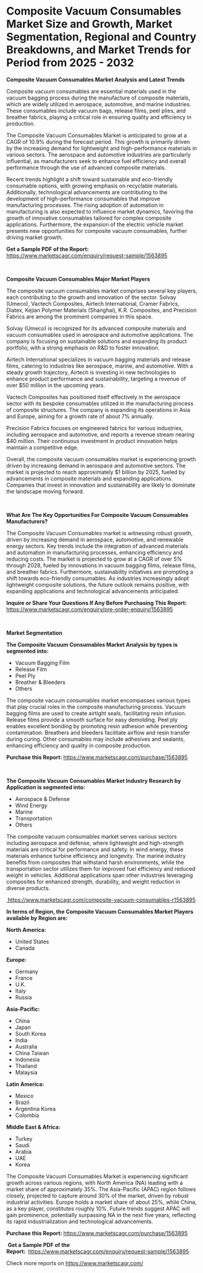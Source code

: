 <p><h1>Composite Vacuum Consumables Market Size and Growth, Market Segmentation, Regional and Country Breakdowns, and Market Trends for Period from 2025 -  2032</h1></p><p><strong>Composite Vacuum Consumables Market Analysis and Latest Trends</strong></p>
<p><p>Composite vacuum consumables are essential materials used in the vacuum bagging process during the manufacture of composite materials, which are widely utilized in aerospace, automotive, and marine industries. These consumables include vacuum bags, release films, peel plies, and breather fabrics, playing a critical role in ensuring quality and efficiency in production.</p><p>The Composite Vacuum Consumables Market is anticipated to grow at a CAGR of 10.9% during the forecast period. This growth is primarily driven by the increasing demand for lightweight and high-performance materials in various sectors. The aerospace and automotive industries are particularly influential, as manufacturers seek to enhance fuel efficiency and overall performance through the use of advanced composite materials.</p><p>Recent trends highlight a shift toward sustainable and eco-friendly consumable options, with growing emphasis on recyclable materials. Additionally, technological advancements are contributing to the development of high-performance consumables that improve manufacturing processes. The rising adoption of automation in manufacturing is also expected to influence market dynamics, favoring the growth of innovative consumables tailored for complex composite applications. Furthermore, the expansion of the electric vehicle market presents new opportunities for composite vacuum consumables, further driving market growth.</p></p>
<p><strong>Get a Sample PDF of the Report:&nbsp;</strong> <a href="https://www.marketscagr.com/enquiry/request-sample/1563895?utm_campaign=2014&utm_medium=2&utm_source=Github&utm_content=ia&utm_term=01022025&utm_id=composite-vacuum-consumables">https://www.marketscagr.com/enquiry/request-sample/1563895</a></p>
<p>&nbsp;</p>
<p><strong>Composite Vacuum Consumables Major Market Players</strong></p>
<p><p>The composite vacuum consumables market comprises several key players, each contributing to the growth and innovation of the sector. Solvay (Umeco), Vactech Composites, Airtech International, Cramer Fabrics, Diatex, Kejian Polymer Materials (Shanghai), K.R. Composites, and Precision Fabrics are among the prominent companies in this space.</p><p>Solvay (Umeco) is recognized for its advanced composite materials and vacuum consumables used in aerospace and automotive applications. The company is focusing on sustainable solutions and expanding its product portfolio, with a strong emphasis on R&D to foster innovation.</p><p>Airtech International specializes in vacuum bagging materials and release films, catering to industries like aerospace, marine, and automotive. With a steady growth trajectory, Airtech is investing in new technologies to enhance product performance and sustainability, targeting a revenue of over $50 million in the upcoming years.</p><p>Vactech Composites has positioned itself effectively in the aerospace sector with its bespoke consumables utilized in the manufacturing process of composite structures. The company is expanding its operations in Asia and Europe, aiming for a growth rate of about 7% annually.</p><p>Precision Fabrics focuses on engineered fabrics for various industries, including aerospace and automotive, and reports a revenue stream nearing $40 million. Their continuous investment in product innovation helps maintain a competitive edge.</p><p>Overall, the composite vacuum consumables market is experiencing growth driven by increasing demand in aerospace and automotive sectors. The market is projected to reach approximately $1 billion by 2025, fueled by advancements in composite materials and expanding applications. Companies that invest in innovation and sustainability are likely to dominate the landscape moving forward.</p></p>
<p>&nbsp;</p>
<p><strong>What Are The Key Opportunities For Composite Vacuum Consumables Manufacturers?</strong></p>
<p><p>The Composite Vacuum Consumables market is witnessing robust growth, driven by increasing demand in aerospace, automotive, and renewable energy sectors. Key trends include the integration of advanced materials and automation in manufacturing processes, enhancing efficiency and reducing costs. The market is projected to grow at a CAGR of over 5% through 2028, fueled by innovations in vacuum bagging films, release films, and breather fabrics. Furthermore, sustainability initiatives are prompting a shift towards eco-friendly consumables. As industries increasingly adopt lightweight composite solutions, the future outlook remains positive, with expanding applications and technological advancements anticipated.</p></p>
<p><strong>Inquire or Share Your Questions If Any Before Purchasing This Report:</strong> <a href="https://www.marketscagr.com/enquiry/pre-order-enquiry/1563895?utm_campaign=2014&utm_medium=2&utm_source=Github&utm_content=ia&utm_term=01022025&utm_id=composite-vacuum-consumables">https://www.marketscagr.com/enquiry/pre-order-enquiry/1563895</a></p>
<p>&nbsp;</p>
<p><strong>Market Segmentation</strong></p>
<p><strong>The Composite Vacuum Consumables Market Analysis by types is segmented into:</strong></p>
<p><ul><li>Vacuum Bagging Film</li><li>Release Film</li><li>Peel Ply</li><li>Breather & Bleeders</li><li>Others</li></ul></p>
<p><p>The composite vacuum consumables market encompasses various types that play crucial roles in the composite manufacturing process. Vacuum bagging films are used to create airtight seals, facilitating resin infusion. Release films provide a smooth surface for easy demolding. Peel ply enables excellent bonding by promoting resin adhesion while preventing contamination. Breathers and bleeders facilitate airflow and resin transfer during curing. Other consumables may include adhesives and sealants, enhancing efficiency and quality in composite production.</p></p>
<p><strong>Purchase this Report:&nbsp;</strong><a href="https://www.marketscagr.com/purchase/1563895?utm_campaign=2014&utm_medium=2&utm_source=Github&utm_content=ia&utm_term=01022025&utm_id=composite-vacuum-consumables">https://www.marketscagr.com/purchase/1563895</a></p>
<p>&nbsp;</p>
<p><strong>The Composite Vacuum Consumables Market Industry Research by Application is segmented into:</strong></p>
<p><ul><li>Aerospace & Defense</li><li>Wind Energy</li><li>Marine</li><li>Transportation</li><li>Others</li></ul></p>
<p><p>The composite vacuum consumables market serves various sectors including aerospace and defense, where lightweight and high-strength materials are critical for performance and safety. In wind energy, these materials enhance turbine efficiency and longevity. The marine industry benefits from composites that withstand harsh environments, while the transportation sector utilizes them for improved fuel efficiency and reduced weight in vehicles. Additional applications span other industries leveraging composites for enhanced strength, durability, and weight reduction in diverse products.</p></p>
<p><a href="https://www.marketscagr.com/composite-vacuum-consumables-r1563895?utm_campaign=2014&utm_medium=2&utm_source=Github&utm_content=ia&utm_term=01022025&utm_id=composite-vacuum-consumables">&nbsp;https://www.marketscagr.com/composite-vacuum-consumables-r1563895</a></p>
<p><strong>In terms of Region, the Composite Vacuum Consumables Market Players available by Region are:</strong></p>
<p>
    <p> <strong> North America: </strong>
        <ul>
            <li>United States</li>
            <li>Canada</li>
        </ul>
        </p> 
    <p> <strong> Europe: </strong>
        <ul>
            <li>Germany</li>
            <li>France</li>
            <li>U.K.</li>
            <li>Italy</li>
            <li>Russia</li>
        </ul>
        </p> 
    <p> <strong> Asia-Pacific: </strong>
        <ul>
            <li>China</li>
            <li>Japan</li>
            <li>South Korea</li>
            <li>India</li>
            <li>Australia</li>
            <li>China Taiwan</li>
            <li>Indonesia</li>
            <li>Thailand</li>
            <li>Malaysia</li>
        </ul>
        </p> 
    <p> <strong> Latin America: </strong>
        <ul>
            <li>Mexico</li>
            <li>Brazil</li>
            <li>Argentina Korea</li>
            <li>Colombia</li>
        </ul>
        </p> 
    <p> <strong> Middle East & Africa: </strong>
        <ul>
            <li>Turkey</li>
            <li>Saudi</li>
            <li>Arabia</li>
            <li>UAE</li>
            <li>Korea</li>
        </ul>
    </p>
    </p>
<p><p>The Composite Vacuum Consumables Market is experiencing significant growth across various regions, with North America (NA) leading with a market share of approximately 35%. The Asia-Pacific (APAC) region follows closely, projected to capture around 30% of the market, driven by robust industrial activities. Europe holds a market share of about 25%, while China, as a key player, constitutes roughly 10%. Future trends suggest APAC will gain prominence, potentially surpassing NA in the next five years, reflecting its rapid industrialization and technological advancements.</p></p>
<p><strong>Purchase this Report: </strong><a href="https://www.marketscagr.com/purchase/1563895?utm_campaign=2014&utm_medium=2&utm_source=Github&utm_content=ia&utm_term=01022025&utm_id=composite-vacuum-consumables">https://www.marketscagr.com/purchase/1563895</a></p>
<p>&nbsp;<strong>Get a Sample PDF of the Report:&nbsp;&nbsp;</strong><a href="https://www.marketscagr.com/enquiry/request-sample/1563895?utm_campaign=2014&utm_medium=2&utm_source=Github&utm_content=ia&utm_term=01022025&utm_id=composite-vacuum-consumables">https://www.marketscagr.com/enquiry/request-sample/1563895</a></p>
<p><strong></strong></p>
<p>Check more reports on <a href="https://www.marketscagr.com/?utm_campaign=2014&utm_medium=2&utm_source=Github&utm_content=ia&utm_term=01022025&utm_id=composite-vacuum-consumables">https://www.marketscagr.com/</a></p>